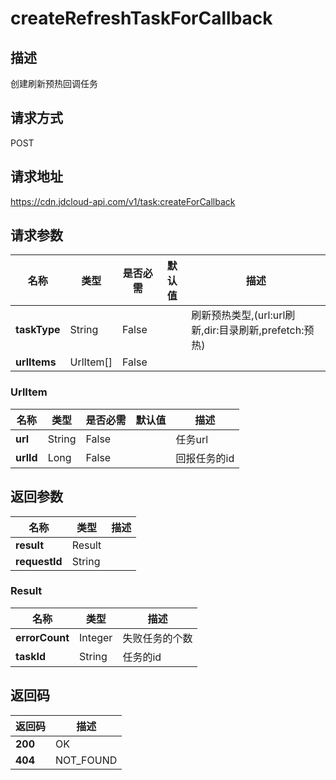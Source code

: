 # createRefreshTaskForCallback


## 描述
创建刷新预热回调任务

## 请求方式
POST

## 请求地址
https://cdn.jdcloud-api.com/v1/task:createForCallback


## 请求参数
|名称|类型|是否必需|默认值|描述|
|---|---|---|---|---|
|**taskType**|String|False| |刷新预热类型,(url:url刷新,dir:目录刷新,prefetch:预热)|
|**urlItems**|UrlItem[]|False| | |

### UrlItem
|名称|类型|是否必需|默认值|描述|
|---|---|---|---|---|
|**url**|String|False| |任务url|
|**urlId**|Long|False| |回报任务的id|

## 返回参数
|名称|类型|描述|
|---|---|---|
|**result**|Result| |
|**requestId**|String| |

### Result
|名称|类型|描述|
|---|---|---|
|**errorCount**|Integer|失败任务的个数|
|**taskId**|String|任务的id|

## 返回码
|返回码|描述|
|---|---|
|**200**|OK|
|**404**|NOT_FOUND|
